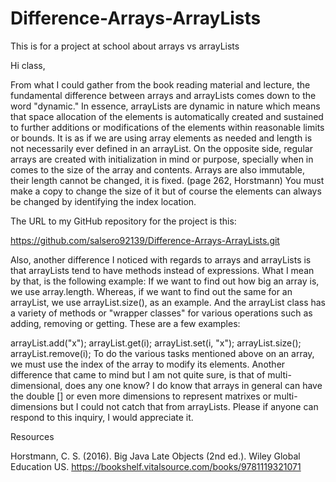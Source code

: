 # Difference-Arrays-ArrayLists
This is for a project at school about arrays vs arrayLists

Hi class,

From what I could gather from the book reading material and lecture, the fundamental difference between arrays and arrayLists comes down to the word "dynamic."  In essence, arrayLists are dynamic in nature which means that space allocation of the elements is automatically created and sustained to further additions or modifications of the elements within reasonable limits or bounds. It is as if we are using array elements as needed and length is not necessarily ever defined in an arrayList. On the opposite side, regular arrays are created with initialization in mind or purpose, specially when in comes to the size of the array and contents. Arrays are also immutable, their length cannot be changed, it is fixed. (page 262, Horstmann) You must make a copy to change the size of it but of course the elements can always be changed by identifying the index location. 

The URL to my GitHub repository for the project is this:

https://github.com/salsero92139/Difference-Arrays-ArrayLists.git

Also, another difference I noticed with regards to arrays and arrayLists is that arrayLists tend to have methods instead of expressions. What I mean by that, is the following example: If we want to find out how big an array is, we use array.length. Whereas, if we want to find out the same for an arrayList, we use arrayList.size(), as an example. And the arrayList class has a variety of methods or "wrapper classes" for various operations such as adding, removing or getting. These are a few examples:

arrayList.add("x");
arrayList.get(i);
arrayList.set(i, "x");
arrayList.size();
arrayList.remove(i);
To do the various tasks mentioned above on an array, we must use the index of the array to modify its elements. Another difference that came to mind but I am not quite sure, is that of multi-dimensional, does any one know? I do know that arrays in general can have the double [] or even more dimensions to represent matrixes or multi-dimensions but I could not catch that from arrayLists. Please if anyone can respond to this inquiry, I would appreciate it.

Resources

Horstmann, C. S. (2016). Big Java Late Objects (2nd ed.). Wiley Global Education US. https://bookshelf.vitalsource.com/books/9781119321071
